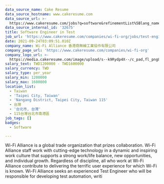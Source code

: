 ```yaml
---
data_source_name: Cake Resume
data_source_hostname: www.cakeresume.com
data_source_url: >-
  https://www.cakeresume.com/jobs?q=software&refinementList%5Blang_name%5D%5B0%5D=English&refinementList%5Bsalary_type%5D=per_year&range%5Bsalary_range%5D%5Bmin%5D=1000000&page=2
data_source_internal_id: '32675'
title: Software Engineer in Test
job_url: 'https://www.cakeresume.com/companies/wi-fi-org/jobs/test-engineer-013442'
date: 2021-09-24T03:09:51.010Z
company_name: Wi-Fi Alliance 香港商無線工業協作有限公司
company_page_url: 'https://www.cakeresume.com/companies/wi-fi-org'
company_logo_url: >-
  https://media.cakeresume.com/image/upload/s--k9Rydp4X--/c_pad,fl_png8,h_200,w_200/v1588665521/ou0xvhjzjbqxyxmgmyp7.png
salary_text: TWD1200000 - TWD1600000
salary_currency: TWD
salary_type: per_year
salary_min: 1200000
salary_max: 1600000
location_list:
  - Taiwan
  - 'Taipei City, Taiwan'
  - 'Nangang District, Taipei City, Taiwan 115'
  - 台灣
  - '台北市, 台灣'
  - 115台灣台北市南港區
job_tags: []
badges:
  - Software

---
```


Wi-Fi Alliance is a global trade organization that prizes collaboration. Wi-Fi Alliance staff work with cutting-edge technology in a dynamic and inspiring work culture that supports a strong work/life balance, new opportunities, and individual growth. Regardless of discipline, all who work at Wi-Fi Alliance contribute to delivering the terrific user experience for which Wi-Fi is known. Wi-Fi Alliance seeks an experienced Test Engineer who will be responsible for developing test automation, writi